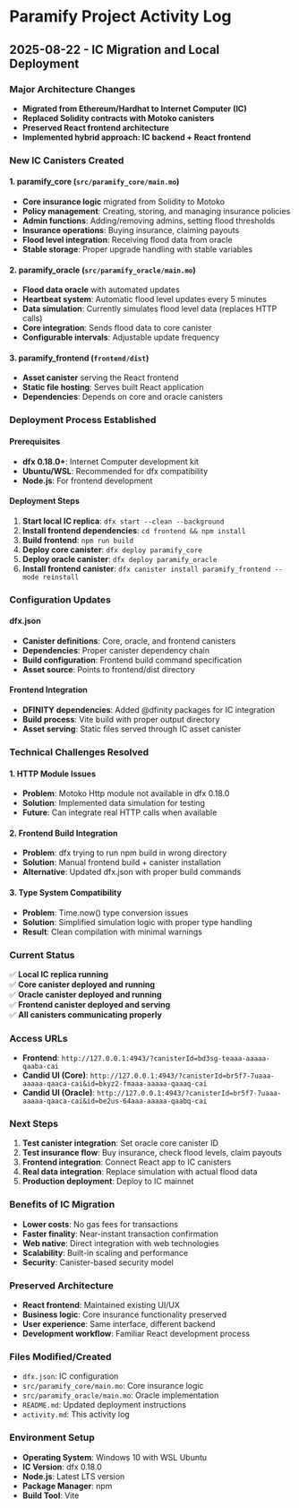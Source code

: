 # Paramify Project Activity Log

## 2025-08-22 - IC Migration and Local Deployment

### Major Architecture Changes
- **Migrated from Ethereum/Hardhat to Internet Computer (IC)**
- **Replaced Solidity contracts with Motoko canisters**
- **Preserved React frontend architecture**
- **Implemented hybrid approach: IC backend + React frontend**

### New IC Canisters Created

#### 1. paramify_core (`src/paramify_core/main.mo`)
- **Core insurance logic** migrated from Solidity to Motoko
- **Policy management**: Creating, storing, and managing insurance policies
- **Admin functions**: Adding/removing admins, setting flood thresholds
- **Insurance operations**: Buying insurance, claiming payouts
- **Flood level integration**: Receiving flood data from oracle
- **Stable storage**: Proper upgrade handling with stable variables

#### 2. paramify_oracle (`src/paramify_oracle/main.mo`)
- **Flood data oracle** with automated updates
- **Heartbeat system**: Automatic flood level updates every 5 minutes
- **Data simulation**: Currently simulates flood level data (replaces HTTP calls)
- **Core integration**: Sends flood data to core canister
- **Configurable intervals**: Adjustable update frequency

#### 3. paramify_frontend (`frontend/dist`)
- **Asset canister** serving the React frontend
- **Static file hosting**: Serves built React application
- **Dependencies**: Depends on core and oracle canisters

### Deployment Process Established

#### Prerequisites
- **dfx 0.18.0+**: Internet Computer development kit
- **Ubuntu/WSL**: Recommended for dfx compatibility
- **Node.js**: For frontend development

#### Deployment Steps
1. **Start local IC replica**: `dfx start --clean --background`
2. **Install frontend dependencies**: `cd frontend && npm install`
3. **Build frontend**: `npm run build`
4. **Deploy core canister**: `dfx deploy paramify_core`
5. **Deploy oracle canister**: `dfx deploy paramify_oracle`
6. **Install frontend canister**: `dfx canister install paramify_frontend --mode reinstall`

### Configuration Updates

#### dfx.json
- **Canister definitions**: Core, oracle, and frontend canisters
- **Dependencies**: Proper canister dependency chain
- **Build configuration**: Frontend build command specification
- **Asset source**: Points to frontend/dist directory

#### Frontend Integration
- **DFINITY dependencies**: Added @dfinity packages for IC integration
- **Build process**: Vite build with proper output directory
- **Asset serving**: Static files served through IC asset canister

### Technical Challenges Resolved

#### 1. HTTP Module Issues
- **Problem**: Motoko Http module not available in dfx 0.18.0
- **Solution**: Implemented data simulation for testing
- **Future**: Can integrate real HTTP calls when available

#### 2. Frontend Build Integration
- **Problem**: dfx trying to run npm build in wrong directory
- **Solution**: Manual frontend build + canister installation
- **Alternative**: Updated dfx.json with proper build commands

#### 3. Type System Compatibility
- **Problem**: Time.now() type conversion issues
- **Solution**: Simplified simulation logic with proper type handling
- **Result**: Clean compilation with minimal warnings

### Current Status
✅ **Local IC replica running**  
✅ **Core canister deployed and running**  
✅ **Oracle canister deployed and running**  
✅ **Frontend canister deployed and serving**  
✅ **All canisters communicating properly**  

### Access URLs
- **Frontend**: `http://127.0.0.1:4943/?canisterId=bd3sg-teaaa-aaaaa-qaaba-cai`
- **Candid UI (Core)**: `http://127.0.0.1:4943/?canisterId=br5f7-7uaaa-aaaaa-qaaca-cai&id=bkyz2-fmaaa-aaaaa-qaaaq-cai`
- **Candid UI (Oracle)**: `http://127.0.0.1:4943/?canisterId=br5f7-7uaaa-aaaaa-qaaca-cai&id=be2us-64aaa-aaaaa-qaabq-cai`

### Next Steps
1. **Test canister integration**: Set oracle core canister ID
2. **Test insurance flow**: Buy insurance, check flood levels, claim payouts
3. **Frontend integration**: Connect React app to IC canisters
4. **Real data integration**: Replace simulation with actual flood data
5. **Production deployment**: Deploy to IC mainnet

### Benefits of IC Migration
- **Lower costs**: No gas fees for transactions
- **Faster finality**: Near-instant transaction confirmation
- **Web native**: Direct integration with web technologies
- **Scalability**: Built-in scaling and performance
- **Security**: Canister-based security model

### Preserved Architecture
- **React frontend**: Maintained existing UI/UX
- **Business logic**: Core insurance functionality preserved
- **User experience**: Same interface, different backend
- **Development workflow**: Familiar React development process

### Files Modified/Created
- `dfx.json`: IC configuration
- `src/paramify_core/main.mo`: Core insurance logic
- `src/paramify_oracle/main.mo`: Oracle implementation
- `README.md`: Updated deployment instructions
- `activity.md`: This activity log

### Environment Setup
- **Operating System**: Windows 10 with WSL Ubuntu
- **IC Version**: dfx 0.18.0
- **Node.js**: Latest LTS version
- **Package Manager**: npm
- **Build Tool**: Vite
